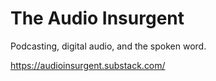 # The Audio Insurgent
Podcasting, digital audio, and the spoken word.

https://audioinsurgent.substack.com/
